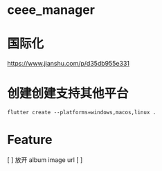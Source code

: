 # ceee_manager

# 国际化
https://www.jianshu.com/p/d35db955e331

# 创建创建支持其他平台

```
flutter create --platforms=windows,macos,linux .
```

# Feature
[ ] 放开 album image url
[ ] 